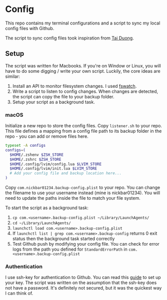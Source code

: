 # Config

This repo contains my terminal configurations and a script to sync my local
config files with Github.

The script to sync config files took inspiration from [Tai
Duong](https://medium.com/nerd-for-tech/organize-and-auto-back-up-your-zshrc-files-to-github-364a262b3227).

## Setup

The script was written for Macbooks. If you're on Window or Linux, you
will have to do some digging / write your own script. Luckily, the core
ideas are similar:

1. Install an API to monitor filesystem changes. I used [fswatch](https://github.com/emcrisostomo/fswatch).
2. Write a script to listen to config changes. When changes are detected, the
script can copy the file to your backup folder.
3. Setup your script as a background task.

### macOS

Initialize a new repo to store the config files. Copy `listener.sh` to your
repo. This file defines a mapping from a config file path to its backup folder
in the repo - you can add or remove files here.

```sh
typeset -A configs
configs=(
  $HOME/.zshenv $ZSH_STORE
  $HOME/.zshrc $ZSH_STORE
  $HOME/.config/lvim/config.lua $LVIM_STORE
  $HOME/.config/lvim/init.lua $LVIM_STORE
  # Add your config file and backup location here...
)
```

Copy `com.nickbar01234.backup-config.plist` to your repo. You can change
the filename to use your username instead (mine is nickbar01234). You will
need to update the paths inside the file to match your file system. 

To start the script as a background task:

1. `cp com.<username>.backup-config.plist ~/Library/LaunchAgents/`
2. `cd ~/Library/LaunchAgents/`
3. `launchctl load com.<username>.backup-config.plist`
4. If `launchctl list | grep com.<username>.backup-config` returns 0 exit
status then the background task started correctly
4. Test Github push by modifying your config file. You can check for error logs
from the path you defined for `StandardErrorPath` in `com.<username>.backup-config.plist`

### Authentication

I use ssh-key for authentication to Github. You can read this
[guide](https://docs.github.com/en/authentication/connecting-to-github-with-ssh/generating-a-new-ssh-key-and-adding-it-to-the-ssh-agent)
to set up your key. The script was written on the assumption that the ssh-key
does not have a password. It's definitely not secured, but it was the quickest
way I can think of.
